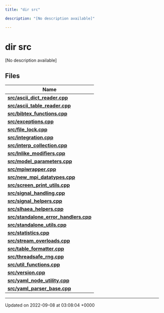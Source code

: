 ```yaml
---
title: "dir src"

description: "[No description available]"

---
```


# dir src

[No description available]

## Files

| Name           |
| -------------- |
| **[src/ascii_dict_reader.cpp](/documentation/code/files/ascii__dict__reader_8cpp/#file-src-ascii-dict-reader-cpp)**  |
| **[src/ascii_table_reader.cpp](/documentation/code/files/ascii__table__reader_8cpp/#file-src-ascii-table-reader-cpp)**  |
| **[src/bibtex_functions.cpp](/documentation/code/files/bibtex__functions_8cpp/#file-src-bibtex-functions-cpp)**  |
| **[src/exceptions.cpp](/documentation/code/files/exceptions_8cpp/#file-src-exceptions-cpp)**  |
| **[src/file_lock.cpp](/documentation/code/files/file__lock_8cpp/#file-src-file-lock-cpp)**  |
| **[src/integration.cpp](/documentation/code/files/integration_8cpp/#file-src-integration-cpp)**  |
| **[src/interp_collection.cpp](/documentation/code/files/interp__collection_8cpp/#file-src-interp-collection-cpp)**  |
| **[src/lnlike_modifiers.cpp](/documentation/code/files/lnlike__modifiers_8cpp/#file-src-lnlike-modifiers-cpp)**  |
| **[src/model_parameters.cpp](/documentation/code/files/model__parameters_8cpp/#file-src-model-parameters-cpp)**  |
| **[src/mpiwrapper.cpp](/documentation/code/files/mpiwrapper_8cpp/#file-src-mpiwrapper-cpp)**  |
| **[src/new_mpi_datatypes.cpp](/documentation/code/files/new__mpi__datatypes_8cpp/#file-src-new-mpi-datatypes-cpp)**  |
| **[src/screen_print_utils.cpp](/documentation/code/files/screen__print__utils_8cpp/#file-src-screen-print-utils-cpp)**  |
| **[src/signal_handling.cpp](/documentation/code/files/signal__handling_8cpp/#file-src-signal-handling-cpp)**  |
| **[src/signal_helpers.cpp](/documentation/code/files/signal__helpers_8cpp/#file-src-signal-helpers-cpp)**  |
| **[src/slhaea_helpers.cpp](/documentation/code/files/slhaea__helpers_8cpp/#file-src-slhaea-helpers-cpp)**  |
| **[src/standalone_error_handlers.cpp](/documentation/code/files/standalone__error__handlers_8cpp/#file-src-standalone-error-handlers-cpp)**  |
| **[src/standalone_utils.cpp](/documentation/code/files/standalone__utils_8cpp/#file-src-standalone-utils-cpp)**  |
| **[src/statistics.cpp](/documentation/code/files/statistics_8cpp/#file-src-statistics-cpp)**  |
| **[src/stream_overloads.cpp](/documentation/code/files/stream__overloads_8cpp/#file-src-stream-overloads-cpp)**  |
| **[src/table_formatter.cpp](/documentation/code/files/table__formatter_8cpp/#file-src-table-formatter-cpp)**  |
| **[src/threadsafe_rng.cpp](/documentation/code/files/threadsafe__rng_8cpp/#file-src-threadsafe-rng-cpp)**  |
| **[src/util_functions.cpp](/documentation/code/files/util__functions_8cpp/#file-src-util-functions-cpp)**  |
| **[src/version.cpp](/documentation/code/files/version_8cpp/#file-src-version-cpp)**  |
| **[src/yaml_node_utility.cpp](/documentation/code/files/yaml__node__utility_8cpp/#file-src-yaml-node-utility-cpp)**  |
| **[src/yaml_parser_base.cpp](/documentation/code/files/yaml__parser__base_8cpp/#file-src-yaml-parser-base-cpp)**  |






-------------------------------

Updated on 2022-09-08 at 03:08:04 +0000
